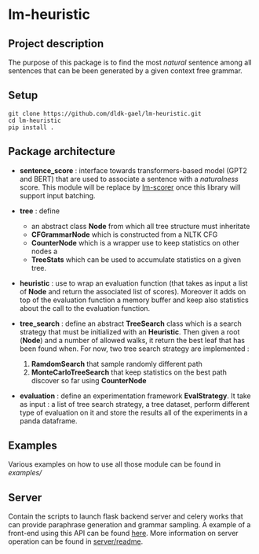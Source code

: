 # lm-heuristic

## Project description

The purpose of this package is to find the most *natural* sentence among all sentences 
that can be been generated by a given context free grammar. 

## Setup

```
git clone https://github.com/dldk-gael/lm-heuristic.git
cd lm-heuristic
pip install .
```

## Package architecture 

- **sentence_score** : interface towards transformers-based model (GPT2 and BERT) 
that are used to associate a sentence with a *naturalness* score. This module will be replace by [lm-scorer](https://github.com/simonepri/lm-scorer) once this library will support input batching. 

- **tree** : define 
    - an abstract class **Node** from which all tree structure must inheritate 
    - **CFGrammarNode** which is constructed from a NLTK CFG
    - **CounterNode** which is a wrapper use to keep statistics on other nodes a 
    - **TreeStats** which can be used to accumulate statistics on a given tree. 

- **heuristic** : use to wrap an evaluation function (that takes as input a list of **Node** and return the associated list of scores). Moreover it adds on top of the evaluation function a memory buffer and keep also statistics about the call to the evaluation function. 

- **tree_search** : define an abstract **TreeSearch** class which is a search strategy that must be initialized with an **Heuristic**. Then given a root (**Node**) and a number of allowed walks, it return the best leaf that has been found when. For now, two tree search strategy are implemented : 
     1. **RamdomSearch** that sample randomly different path 
     2. **MonteCarloTreeSearch** that keep statistics on the best path discover so far using **CounterNode** 
  
- **evaluation** : define an experimentation framework **EvalStrategy**. It take as input : a list of tree search strategy, 
a tree dataset, perform different type of evaluation on it and store the results all of the experiments in a panda dataframe.
 
## Examples

Various examples on how to use all those module can be found in *examples/*


## Server

Contain the scripts to launch flask backend server and celery works that can provide paraphrase generation and grammar sampling. A example of a front-end using this API can be found [here](https://github.com/dldk-gael/grammar_generator). More information on server operation can be found in [server/readme](https://github.com/dldk-gael/lm-heuristic/tree/master/server).